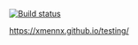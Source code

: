 [![Build status](https://ci.appveyor.com/api/projects/status/tioru12953s3hxae?svg=true)](https://ci.appveyor.com/project/xmennx/testing)


https://xmennx.github.io/testing/